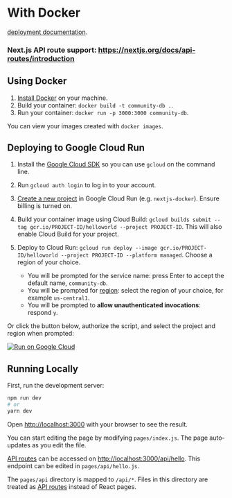 # With Docker

[deployment documentation](https://nextjs.org/docs/deployment#docker-image).

### Next.js API route support: https://nextjs.org/docs/api-routes/introduction

## Using Docker

1. [Install Docker](https://docs.docker.com/get-docker/) on your machine.
2. Build your container: `docker build -t community-db .`.
3. Run your container: `docker run -p 3000:3000 community-db`.

You can view your images created with `docker images`.

## Deploying to Google Cloud Run

1. Install the [Google Cloud SDK](https://cloud.google.com/sdk/docs/install) so you can use `gcloud` on the command line.
2. Run `gcloud auth login` to log in to your account.
3. [Create a new project](https://cloud.google.com/run/docs/quickstarts/build-and-deploy) in Google Cloud Run (e.g. `nextjs-docker`). Ensure billing is turned on.
4. Build your container image using Cloud Build: `gcloud builds submit --tag gcr.io/PROJECT-ID/helloworld --project PROJECT-ID`. This will also enable Cloud Build for your project.
5. Deploy to Cloud Run: `gcloud run deploy --image gcr.io/PROJECT-ID/helloworld --project PROJECT-ID --platform managed`. Choose a region of your choice.

   - You will be prompted for the service name: press Enter to accept the default name, `community-db`.
   - You will be prompted for [region](https://cloud.google.com/run/docs/quickstarts/build-and-deploy#follow-cloud-run): select the region of your choice, for example `us-central1`.
   - You will be prompted to **allow unauthenticated invocations**: respond `y`.

Or click the button below, authorize the script, and select the project and region when prompted:

[![Run on Google Cloud](https://deploy.cloud.run/button.svg)](https://deploy.cloud.run/?git_repo=https://github.com/vercel/next.js.git&dir=examples/with-docker)

## Running Locally

First, run the development server:

```bash
npm run dev
# or
yarn dev
```

Open [http://localhost:3000](http://localhost:3000) with your browser to see the result.

You can start editing the page by modifying `pages/index.js`. The page auto-updates as you edit the file.

[API routes](https://nextjs.org/docs/api-routes/introduction) can be accessed on [http://localhost:3000/api/hello](http://localhost:3000/api/hello). This endpoint can be edited in `pages/api/hello.js`.

The `pages/api` directory is mapped to `/api/*`. Files in this directory are treated as [API routes](https://nextjs.org/docs/api-routes/introduction) instead of React pages.
